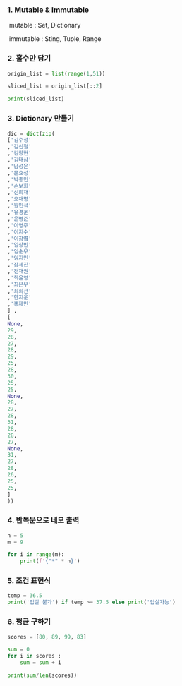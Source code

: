 ### 1. Mutable & Immutable

​	mutable : Set, Dictionary

​	immutable : Sting, Tuple, Range



### 2. 홀수만 담기



```python
origin_list = list(range(1,51))

sliced_list = origin_list[::2]

print(sliced_list)
```





### 3. Dictionary 만들기

```python
dic = dict(zip(
['김수정'
,'김신철'
,'김창현'
,'김태삼'
,'남성은'
,'문요성'
,'박종민'
,'손보희'
,'신희재'
,'오채명'
,'원민석'
,'유경훈'
,'윤병준'
,'이영주'
,'이지수'
,'이창엽'
,'임상빈'
,'임순우'
,'임지민'
,'장세진'
,'전재권'
,'최윤영'
,'최은우'
,'최희선'
,'한지운'
,'홍제민'
] ,
[
None,
29,
28,
27,
28,
29,
25,
28,
30,
25,
25,
None,
28,
27,
28,
31,
28,
28,
27,
None,
31,
27,
28,
26,
25,
25,
]
))
```



### 4. 반복문으로 네모 출력

```python
n = 5
m = 9

for i in range(m):
    print(f'{"*" * n}')

```



### 5. 조건 표현식

```python
temp = 36.5
print('입실 불가') if temp >= 37.5 else print('입실가능')
```



### 6. 평균 구하기

```python
scores = [80, 89, 99, 83]

sum = 0
for i in scores :
    sum = sum + i

print(sum/len(scores))
```



